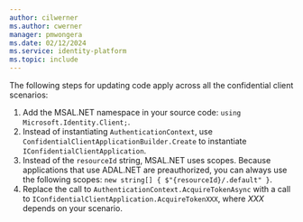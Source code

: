 ```yaml
---
author: cilwerner
ms.author: cwerner
manager: pmwongera
ms.date: 02/12/2024
ms.service: identity-platform
ms.topic: include
---
```

The following steps for updating code apply across all the confidential client scenarios:

1. Add the MSAL.NET namespace in your source code: `using Microsoft.Identity.Client;`.
2. Instead of instantiating `AuthenticationContext`, use `ConfidentialClientApplicationBuilder.Create` to instantiate `IConfidentialClientApplication`.
3. Instead of the `resourceId` string, MSAL.NET uses scopes. Because applications that use ADAL.NET are preauthorized, you can always use the following scopes: `new string[] { $"{resourceId}/.default" }`.
4. Replace the call to `AuthenticationContext.AcquireTokenAsync` with a call to `IConfidentialClientApplication.AcquireTokenXXX`, where *XXX* depends on your scenario.
